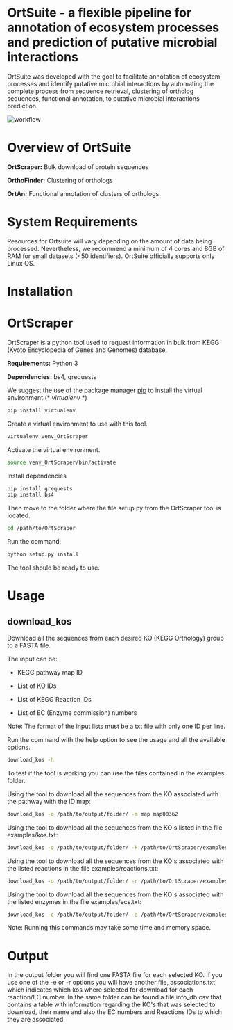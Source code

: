 # OrtSuite - a flexible pipeline for annotation of ecosystem processes and prediction of putative microbial interactions

OrtSuite was developed with the goal to facilitate annotation of ecosystem processes and identify putative microbial interactions by automating the complete process from sequence retrieval, clustering of ortholog sequences, functional annotation, to putative microbial interactions prediction. 


![workflow](https://github.com/msdsufz/OrtSuite/blob/master/workflow_ortan_new.png)


# Overview of OrtSuite

**OrtScraper:** Bulk download of protein sequences

**OrthoFinder:** Clustering of orthologs

**OrtAn:** Functional annotation of clusters of orthologs


# System Requirements

Resources for Ortsuite will vary depending on the amount of data being processed. Nevertheless, we recommend a minimum of 4 cores and 8GB of RAM for small datasets (<50 identifiers). OrtSuite officially supports only Linux OS. 



Installation
============


# OrtScraper

OrtScraper is a python tool used to request information in bulk from KEGG (Kyoto Encyclopedia of Genes and Genomes) database.

**Requirements:**  Python 3

**Dependencies:**  bs4, grequests


We suggest the use of the package manager [pip](https://pip.pypa.io/en/stable/) to install the virtual environment (* *virtualenv* *)


```bash
pip install virtualenv
```

Create a virtual environment to use with this tool.

```bash
virtualenv venv_OrtScraper
```

Activate the virtual environment.

```bash
source venv_OrtScraper/bin/activate
```

Install dependencies

```bash
pip install grequests
pip install bs4
```

Then move to the folder where the file setup.py from the OrtScraper tool is located.

```bash
cd /path/to/OrtScraper
```

Run the command:

```bash
python setup.py install
```

The tool should be ready to use.

Usage
=====

## download_kos

Download all the sequences from each desired KO (KEGG Orthology) group to a FASTA file.

The input can be:

- KEGG pathway map ID

- List of KO IDs

- List of KEGG Reaction IDs

- List of EC (Enzyme commission) numbers

Note: The format of the input lists must be a txt file with only one ID per line.


Run the command with the help option to see the usage and all the available options.

```bash
download_kos -h
```

To test if the tool is working you can use the files contained in the examples folder.

Using the tool to download all the sequences from the KO associated with the pathway with the ID map:

```bash
download_kos -o /path/to/output/folder/ -m map map00362
```

Using the tool to download all the sequences from the KO's listed in the file examples/kos.txt:

```bash
download_kos -o /path/to/output/folder/ -k /path/to/OrtScraper/examples/kos.txt
```

Using the tool to download all the sequences from the KO's associated with the listed reactions in the file examples/reactions.txt:

```bash
download_kos -o /path/to/output/folder/ -r /path/to/OrtScraper/examples/reactions.txt
```

Using the tool to download all the sequences from the KO's associated with the listed enzymes in the file examples/ecs.txt:

```bash
download_kos -o /path/to/output/folder/ -e /path/to/OrtScraper/examples/ecs.txt
```

Note: Running this commands may take some time and memory space.


Output
======
In the output folder you will find one FASTA file for each selected KO.
If you use one of the -e or -r options you will have another file, associations.txt, which indicates which kos where selected for download for each reaction/EC number.
In the same folder can be found a file info_db.csv that contains a table with information regarding the KO's that was selected to download, their name and also the EC numbers and Reactions IDs to which they are associated.

